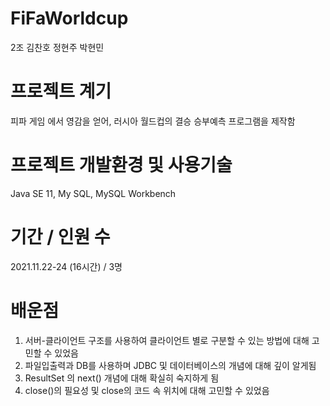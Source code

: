 # FiFaWorldcup
2조 김찬호 정현주 박현민

# 프로젝트 계기
피파 게임 에서 영감을 얻어, 
러시아 월드컵의 결승 승부예측 프로그램을 제작함

# 프로젝트 개발환경 및 사용기술
Java SE 11, My SQL, MySQL Workbench

# 기간 / 인원 수
2021.11.22-24 (16시간) / 3명

# 배운점
1. 서버-클라이언트 구조를 사용하여 클라이언트 별로 구분할 수 있는 방법에 대해 고민할 수 있었음
2. 파일입출력과 DB를 사용하며 JDBC 및 데이터베이스의 개념에 대해 깊이 알게됨
3. ResultSet 의 next() 개념에 대해 확실히 숙지하게 됨
4. close()의 필요성 및 close의 코드 속 위치에 대해 고민할 수 있었음
